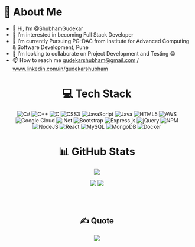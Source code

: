 # 💫 About Me
- 👋 Hi, I’m @ShubhamGudekar<br>
- 👀 I’m interested in becoming Full Stack Developer<br>
- 🌱 I’m currently Pursuing PG-DAC from Institute for Advanced Computing & Software Development, Pune<br>
- 💞️ I’m looking to collaborate on Project Development and Testing 😁<br>
- 📫 How to reach me  gudekarshubham@gmail.com / www.linkedin.com/in/gudekarshubham

<div align="center">

# 💻 Tech Stack
![C#](https://img.shields.io/badge/c%23-%23239120.svg?style=for-the-badge&logo=c-sharp&logoColor=white) ![C++](https://img.shields.io/badge/c++-%2300599C.svg?style=for-the-badge&logo=c%2B%2B&logoColor=white) ![C](https://img.shields.io/badge/c-%2300599C.svg?style=for-the-badge&logo=c&logoColor=white) ![CSS3](https://img.shields.io/badge/css3-%231572B6.svg?style=for-the-badge&logo=css3&logoColor=white) ![JavaScript](https://img.shields.io/badge/javascript-%23323330.svg?style=for-the-badge&logo=javascript&logoColor=%23F7DF1E) ![Java](https://img.shields.io/badge/java-%23ED8B00.svg?style=for-the-badge&logo=java&logoColor=white) ![HTML5](https://img.shields.io/badge/html5-%23E34F26.svg?style=for-the-badge&logo=html5&logoColor=white) ![AWS](https://img.shields.io/badge/AWS-%23FF9900.svg?style=for-the-badge&logo=amazon-aws&logoColor=white) ![Google Cloud](https://img.shields.io/badge/Google%20Cloud-%234285F4.svg?style=for-the-badge&logo=google-cloud&logoColor=white) ![.Net](https://img.shields.io/badge/.NET-5C2D91?style=for-the-badge&logo=.net&logoColor=white) ![Bootstrap](https://img.shields.io/badge/bootstrap-%23563D7C.svg?style=for-the-badge&logo=bootstrap&logoColor=white) ![Express.js](https://img.shields.io/badge/express.js-%23404d59.svg?style=for-the-badge&logo=express&logoColor=%2361DAFB) ![jQuery](https://img.shields.io/badge/jquery-%230769AD.svg?style=for-the-badge&logo=jquery&logoColor=white) ![NPM](https://img.shields.io/badge/NPM-%23000000.svg?style=for-the-badge&logo=npm&logoColor=white) ![NodeJS](https://img.shields.io/badge/node.js-6DA55F?style=for-the-badge&logo=node.js&logoColor=white) ![React](https://img.shields.io/badge/react-%2320232a.svg?style=for-the-badge&logo=react&logoColor=%2361DAFB) ![MySQL](https://img.shields.io/badge/mysql-%2300f.svg?style=for-the-badge&logo=mysql&logoColor=white) ![MongoDB](https://img.shields.io/badge/MongoDB-%234ea94b.svg?style=for-the-badge&logo=mongodb&logoColor=white) ![Docker](https://img.shields.io/badge/docker-%230db7ed.svg?style=for-the-badge&logo=docker&logoColor=white)



# 📊 GitHub Stats
![](http://github-readme-stats-shubhamgudekar.vercel.app/api/top-langs/?username=ShubhamGudekar&theme=dark&hide_border=false&include_all_commits=false&count_private=true&layout=compact&langs_count=10)
        
![](http://github-readme-stats-shubhamgudekar.vercel.app/api?username=ShubhamGudekar&theme=dark&hide_border=false&include_all_commits=false&count_private=true)
![](https://github-readme-streak-stats.herokuapp.com/?user=ShubhamGudekar&theme=dark&hide_border=false)

</br>
</br>

## ✍️ Quote
![](https://quotes-github-readme.vercel.app/api?type=horizontal&theme=radical)
</div>
